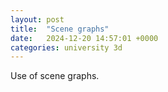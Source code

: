 ```yaml
---
layout: post
title:  "Scene graphs"
date:   2024-12-20 14:57:01 +0000
categories: university 3d
---
```


Use of scene graphs.
